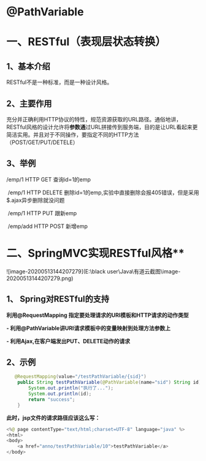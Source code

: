 # **@PathVariable**



# 一、RESTful（表现层状态转换）

## **1、基本介绍**

RESTful不是一种标准，而是一种设计风格。

## **2、主要作用**

充分并正确利用HTTP协议的特性，规范资源获取的URL路径。通俗地讲，RESTful风格的设计允许将**参数通**过URL拼接传到服务端，目的是让URL看起来更简洁实用。并且对于不同操作，要指定不同的HTTP方法（POST/GET/PUT/DETELE）

## **3、举例**

 /emp/1  HTTP GET    查询id=1的emp

​    /emp/1  HTTP DELETE   删除id=1的emp,实验中直接删除会报405错误，但是采用$.ajax异步删除就没问题

​    /emp/1  HTTP PUT   跟新emp

​    /emp/add  HTTP POST   新增emp



# 二、SpringMVC实现RESTful风格**

![image-20200513144207279](E:\black user\Java\有道云截图\image-20200513144207279.png)

## **1、** **Spring对RESTful的支持**

**利用@RequestMapping 指定要处理请求的URI模板和HTTP请求的动作类型**

**- 利用@PathVariable讲URI请求模板中的变量映射到处理方法参数上**

**- 利用Ajax,在客户端发出PUT、DELETE动作的请求**



## **2、示例**

```java
   @RequestMapping(value="/testPathVariable/{sid}")
    public String testPathVariable(@PathVariable(name="sid") String id){
        System.out.println("执行了...");
        System.out.println(id);
        return "success";
    }
```

**此时，jsp文件的请求路径应该这么写：**

```java
<%@ page contentType="text/html;charset=UTF-8" language="java" %>
<html>
<body>
    <a href="anno/testPathVariable/10">testPathVariable</a>
</body>
```

